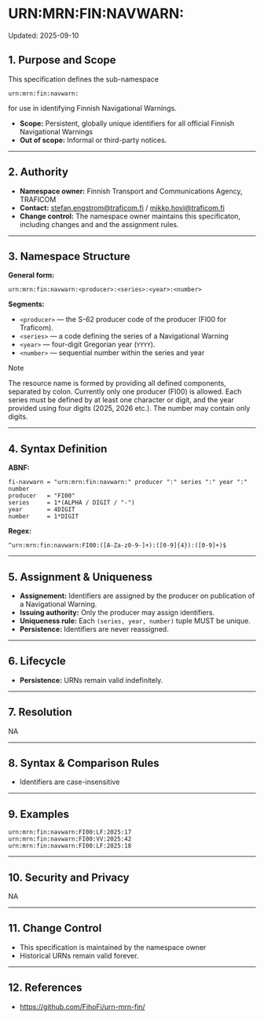 # URN:MRN:FIN:NAVWARN:
Updated: 2025-09-10

## 1. Purpose and Scope

This specification defines the sub-namespace  
```
urn:mrn:fin:navwarn:
```
for use in identifying Finnish Navigational Warnings.

- **Scope:** Persistent, globally unique identifiers for all official Finnish Navigational Warnings  
- **Out of scope:** Informal or third-party notices.

---

## 2. Authority

- **Namespace owner:** Finnish Transport and Communications Agency, TRAFICOM  
- **Contact:** stefan.engstrom@traficom.fi / mikko.hovi@traficom.fi 
- **Change control:** The namespace owner maintains this specificaton, including changes and and the assignment rules.

---

## 3. Namespace Structure

**General form:**

```
urn:mrn:fin:navwarn:<producer>:<series>:<year>:<number>
```

**Segments:**

- `<producer>` — the S-62 producer code of the producer (FI00 for Traficom).  
- `<series>` — a code defining the series of a Navigational Warning
- `<year>` — four-digit Gregorian year (`YYYY`).  
- `<number>` — sequential number within the series and year

>[!NOTE]
>The resource name is formed by providing all defined components, separated by colon. Currently only one producer (FI00) is allowed. Each series must be defined by at least one character or digit, and the year provided using four digits (2025, 2026 etc.). The number may contain only digits.  
---

## 4. Syntax Definition

**ABNF:**
```
fi-navwarn = "urn:mrn:fin:navwarn:" producer ":" series ":" year ":" number
producer   = "FI00"
series     = 1*(ALPHA / DIGIT / "-")
year       = 4DIGIT
number     = 1*DIGIT
```

**Regex:**
```
^urn:mrn:fin:navwarn:FI00:([A-Za-z0-9-]+):([0-9]{4}):([0-9]+)$
```

---

## 5. Assignment & Uniqueness

- **Assignement:** Identifiers are assigned by the producer on publication of a Navigational Warning.
- **Issuing authority:** Only the producer may assign identifiers.  
- **Uniqueness rule:** Each `(series, year, number)` tuple MUST be unique.  
- **Persistence:** Identifiers are never reassigned.

---

## 6. Lifecycle
<!--
- **States:** `active`, `superseded`, `cancelled`, `expired`.  
- **Supersession:** Indicated in metadata, not by altering the URN.  
-->
- **Persistence:** URNs remain valid indefinitely.

---

## 7. Resolution

NA
<!--
URNs may be mapped to HTTP resources using this template:

```
https://navwarn.fi/urn/FI00/{series}/{year}/{number}
```

The endpoint SHOULD provide both machine-readable (JSON) and human-readable (HTML) metadata, e.g.:

- Title / short description  
- Issue date & time  
- Text of the warning  
- Status (active / cancelled / superseded)  
- Supersession links (if applicable)
-->
---

## 8. Syntax & Comparison Rules

- Identifiers are case-insensitive

---

## 9. Examples

```
urn:mrn:fin:navwarn:FI00:LF:2025:17
urn:mrn:fin:navwarn:FI00:VV:2025:42
urn:mrn:fin:navwarn:FI00:LF:2025:18
```

---

## 10. Security and Privacy

NA
<!--
- Identifiers themselves contain no personal data.  
- Resolution services should use HTTPS.  
- Optional signing of metadata is recommended for authenticity.
-->
---

## 11. Change Control

- This specification is maintained by the namespace owner 
- Historical URNs remain valid forever.

---

## 12. References

- https://github.com/FihoFi/urn-mrn-fin/
